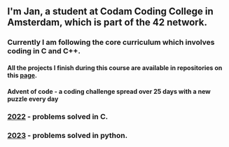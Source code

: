 ## I'm Jan, a student at Codam Coding College in Amsterdam, which is part of the 42 network.


### Currently I am following the core curriculum which involves coding in C and C++.


#### All the projects I finish during this course are available in repositories on this [page](https://github.com/jmolenaa/jmolenaa_Codam).

#### Advent of code - a coding challenge spread over 25 days with a new puzzle every day
### [2022](https://github.com/jmolenaa/AOC_2022) - problems solved in C.
### [2023](https://github.com/jmolenaa/AOC_2023) - problems solved in python.
